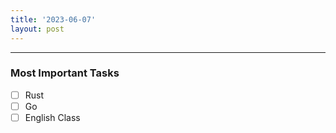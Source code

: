```yaml
---
title: '2023-06-07'
layout: post
---
```


---

### Most Important Tasks

- [ ] Rust
- [ ] Go
- [ ] English Class
